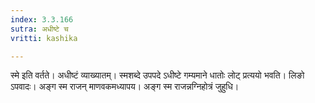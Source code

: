 ```yaml
---
index: 3.3.166
sutra: अधीष्टे च
vritti: kashika

---
```

स्मे इति वर्तते। अधीष्टं व्याख्यातम्। स्मशब्दे उपपदे ऽधीष्टे गम्यमाने धातोः लोट् प्रत्ययो भवति। लिङो ऽपवादः। अङ्ग स्म राजन् माणवकमध्यापय। अङ्ग स्म राजन्नग्निहोत्रं जुहुधि।